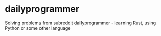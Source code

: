 # dailyprogrammer
Solving problems from subreddit dailyprogrammer - learning Rust, using Python or some other language


